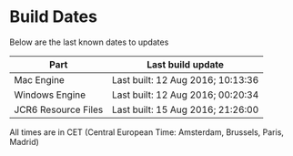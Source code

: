 # Build Dates

Below are the last known dates to updates

Part | Last build update
-----|-----
Mac Engine | Last built: 12 Aug 2016; 10:13:36
Windows Engine | Last built: 12 Aug 2016; 00:20:34
JCR6 Resource Files | Last built: 15 Aug 2016; 21:26:00
All times are in CET (Central European Time: Amsterdam, Brussels, Paris, Madrid)



